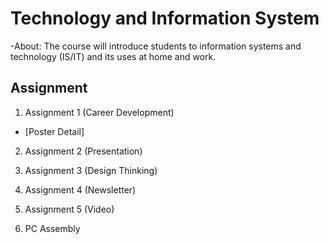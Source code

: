 # Technology and Information System
-About: The course will introduce students to information systems and technology (IS/IT) and its uses at home and work.

## **Assignment**
1) Assignment 1 (Career Development)
- [Poster Detail]

2) Assignment 2 (Presentation)

3) Assignment 3 (Design Thinking)

4) Assignment 4 (Newsletter)

5) Assignment 5 (Video)

6) PC Assembly
